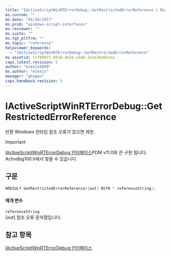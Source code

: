 ```yaml
---
title: "IActiveScriptWinRTErrorDebug::GetRestrictedErrorReference | Microsoft Docs"
ms.custom: ""
ms.date: "01/18/2017"
ms.prod: "windows-script-interfaces"
ms.reviewer: ""
ms.suite: ""
ms.tgt_pltfrm: ""
ms.topic: "reference"
helpviewer_keywords: 
  - "IActiveScriptWinRTErrorDebug::GetRestrictedErrorReference"
ms.assetid: fcf60971-9518-4b24-a3a6-1e2e30a02cea
caps.latest.revision: 5
author: "mikejo5000"
ms.author: "mikejo"
manager: "ghogen"
caps.handback.revision: 5
---
```

# IActiveScriptWinRTErrorDebug::GetRestrictedErrorReference
반환 Windows 런타임 참조 오류가 있으면 제한.  
  
> [!IMPORTANT]
>  [IActiveScriptWinRTErrorDebug 인터페이스](../../winscript/reference/iactivescriptwinrterrordebug-interface.md)PDM v11.0와 큰 구현 됩니다.  Activdbg100.h에서 찾을 수 있습니다.  
  
## 구문  
  
```cpp  
HRESULT GetRestrictedErrorReference([out] BSTR * referenceString);  
```  
  
#### 매개 변수  
 `referenceString`  
 \[out\] 참조 오류 문자열입니다.  
  
## 참고 항목  
 [IActiveScriptWinRTErrorDebug 인터페이스](../../winscript/reference/iactivescriptwinrterrordebug-interface.md)
